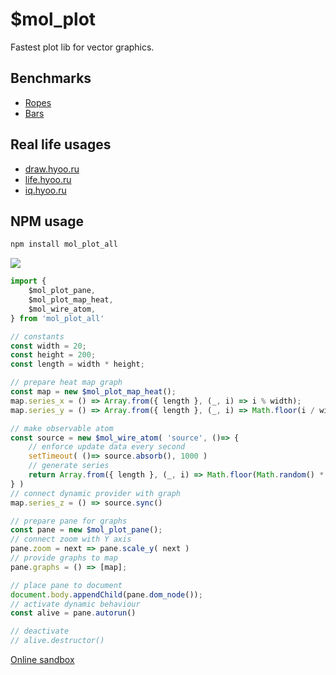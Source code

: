 # $mol_plot

Fastest plot lib for vector graphics.

## Benchmarks

* [Ropes](http://bench.hyoo.ru/chart/rope/#sort=fill/sample=hcharts~mol)
* [Bars](http://bench.hyoo.ru/chart/bar/#sort=fill/sample=hcharts~mol)

## Real life usages

- [draw.hyoo.ru](https://draw.hyoo.ru/)
- [life.hyoo.ru](https://life.hyoo.ru/)
- [iq.hyoo.ru](https://iq.hyoo.ru/)

## NPM usage

```sh
npm install mol_plot_all
```

[![](https://badgen.net/bundlephobia/minzip/mol_plot_all)](https://bundlephobia.com/package/mol_plot_all)

```javascript
import {
	$mol_plot_pane,
	$mol_plot_map_heat,
	$mol_wire_atom,
} from 'mol_plot_all'

// constants
const width = 20;
const height = 200;
const length = width * height;

// prepare heat map graph
const map = new $mol_plot_map_heat();
map.series_x = () => Array.from({ length }, (_, i) => i % width);
map.series_y = () => Array.from({ length }, (_, i) => Math.floor(i / width));

// make observable atom
const source = new $mol_wire_atom( 'source', ()=> {
	// enforce update data every second 
	setTimeout( ()=> source.absorb(), 1000 )
	// generate series
	return Array.from({ length }, (_, i) => Math.floor(Math.random() * 20) * 1000)
} )
// connect dynamic provider with graph
map.series_z = () => source.sync()

// prepare pane for graphs
const pane = new $mol_plot_pane();
// connect zoom with Y axis
pane.zoom = next => pane.scale_y( next )
// provide graphs to map
pane.graphs = () => [map];

// place pane to document
document.body.appendChild(pane.dom_node());
// activate dynamic behaviour
const alive = pane.autorun()

// deactivate
// alive.destructor()
```

[Online sandbox](https://codepen.io/nin-jin/pen/xxdQGEO?editors=0010)
